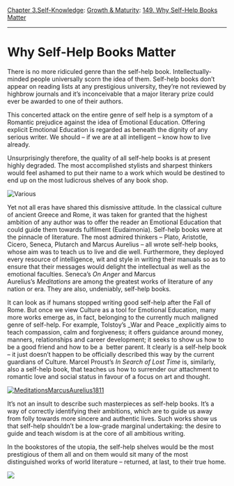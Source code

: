 [Chapter 3.Self-Knowledge](https://www.theschooloflife.com/thebookoflife/category/self-knowledge/): [Growth & Maturity](https://www.theschooloflife.com/thebookoflife/category/self-knowledge/growth-maturity/): [149. Why Self-Help Books Matter](https://www.theschooloflife.com/thebookoflife/why-self-help-books-matter/)

* * *

# Why Self-Help Books Matter

There is no more ridiculed genre than the self-help book. Intellectually-minded people universally scorn the idea of them. Self-help books don’t appear on reading lists at any prestigious university, they’re not reviewed by highbrow journals and it’s inconceivable that a major literary prize could ever be awarded to one of their authors.

This concerted attack on the entire genre of self help is a symptom of a Romantic prejudice against the idea of Emotional Education. Offering explicit Emotional Education is regarded as beneath the dignity of any serious writer. We should – if we are at all intelligent – know how to live already.

Unsurprisingly therefore, the quality of all self-help books is at present highly degraded. The most accomplished stylists and sharpest thinkers would feel ashamed to put their name to a work which would be destined to end up on the most ludicrous shelves of any book shop.

![Various](https://www.theschooloflife.com/thebookoflife/wp-content/uploads/2014/09/selfhelp3.jpg)

Yet not all eras have shared this dismissive attitude. In the classical culture of ancient Greece and Rome, it was taken for granted that the highest ambition of any author was to offer the reader an Emotional Education that could guide them towards fulfilment (Eudaimonia). Self-help books were at the pinnacle of literature. The most admired thinkers – Plato, Aristotle, Cicero, Seneca, Plutarch and Marcus Aurelius – all wrote self-help books, whose aim was to teach us to live and die well. Furthermore, they deployed every resource of intelligence, wit and style in writing their manuals so as to ensure that their messages would delight the intellectual as well as the emotional faculties. Seneca’s&nbsp;_On Anger_&nbsp;and Marcus Aurelius’s&nbsp;_Meditations_&nbsp;are among the greatest works of literature of any nation or era. They are also, undeniably, self-help books.

It can look as if humans stopped writing good self-help after the Fall of Rome. But once we view Culture as a tool for Emotional Education, many more works emerge as, in fact, belonging to the currently much maligned genre of self-help. For example, Tolstoy’s&nbsp;_War and Peace&nbsp;_explicitly aims to teach compassion, calm and forgiveness; it offers guidance around money, manners, relationships and career development; it seeks to show us how to be a good friend and how to be a &nbsp;better parent. It clearly is a self-help book – it just doesn’t happen to be officially described this way by the current guardians of Culture. Marcel Proust’s&nbsp;_In Search of Lost Time_&nbsp;is, similarly, also a self-help book, that teaches&nbsp;us how to surrender our attachment to romantic love and social status in favour of a focus on art and thought.

[![MeditationsMarcusAurelius1811](https://www.theschooloflife.com/thebookoflife/wp-content/uploads/2014/09/MeditationsMarcusAurelius1811.jpg)](http://www.thebookoflife.org/wp-content/uploads/2014/09/MeditationsMarcusAurelius1811.jpg)

It’s not an insult to describe such masterpieces as self-help books. It’s a way of correctly identifying their ambitions, which are to guide us away from folly towards more sincere and authentic lives. Such works show us that self-help shouldn’t be a low-grade marginal undertaking: the desire to guide and teach wisdom is at the core of all ambitious writing.

In the bookstores of the utopia, the self-help shelves would be the most prestigious of them all and on them would sit many of the most distinguished works of world literature – returned, at last, to their true home.

[![](https://img.youtube.com/vi/z2tlif59E1E/0.jpg)](https://www.youtube.com/embed/z2tlif59E1E '')
